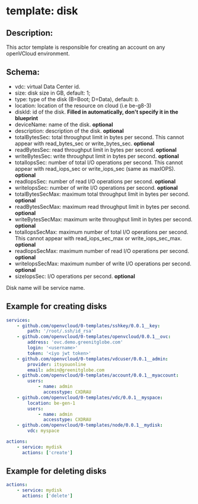 # template: disk

## Description: 
This actor template is responsible for creating an account on any openVCloud environment.

## Schema:
- vdc: virtual Data Center id.
- size: disk size in GB, default: 1;
- type: type of the disk (B=Boot; D=Data), default: `D`.
- location: location of the resource on cloud (i.e be-g8-3)
- diskId: id of the disk. **Filled in automatically, don't specify it in the blueprint**
- deviceName: name of the disk. **optional**
- description: description of the disk. **optional**
- totalBytesSec: total throughput limit in bytes per second. This cannot appear with read_bytes_sec or write_bytes_sec. **optional**
- readBytesSec: read throughput limit in bytes per second. **optional**
- writeBytesSec: write throughput limit in bytes per second. **optional**
- totalIopsSec: number of total I/O operations per second. This cannot appear with read_iops_sec or write_iops_sec (same as maxIOPS). **optional**
- readIopsSec: number of read I/O operations per second. **optional**
- writeIopsSec: number of write I/O operations per second. **optional**
- totalBytesSecMax: maximum total throughput limit in bytes per second. **optional**
- readBytesSecMax: maximum read throughput limit in bytes per second. **optional**
- writeBytesSecMax: maximum write throughput limit in bytes per second. **optional**
- totalIopsSecMax: maximum number of total I/O operations per second. This cannot appear with read_iops_sec_max or write_iops_sec_max. **optional**
- readIopsSecMax: maximum number of read I/O operations per second. **optional**
- writeIopsSecMax: maximum number of write I/O operations per second. **optional**
- sizeIopsSec: I/O operations per second. **optional**

Disk name will be service name.

## Example for creating disks

``` yaml
services:
    - github.com/openvcloud/0-templates/sshkey/0.0.1__key:
        path: '/root/.ssh/id_rsa'
    - github.com/openvcloud/0-templates/openvcloud/0.0.1__ovc:
        address: 'ovc.demo.greenitglobe.com'
        login: '<username>'
        token: '<iyo jwt token>'
    - github.com/openvcloud/0-templates/vdcuser/0.0.1__admin:
        provider: itsyouonline
        email: admin@greenitglobe.com
    - github.com/openvcloud/0-templates/account/0.0.1__myaccount:
        users:
            - name: admin
              accesstype: CXDRAU
    - github.com/openvcloud/0-templates/vdc/0.0.1__myspace:
        location: be-gen-1
        users:
            - name: admin
              accesstype: CXDRAU          
    - github.com/openvcloud/0-templates/node/0.0.1__mydisk:
        vdc: myspace

actions:
    - service: mydisk     
      actions: ['create']    
```

## Example for deleting disks
``` yaml
actions:
    - service: mydisk     
      actions: ['delete']  
```